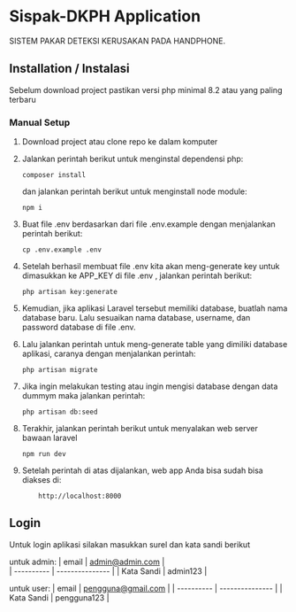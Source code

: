 # Sispak-DKPH Application

SISTEM PAKAR DETEKSI KERUSAKAN PADA HANDPHONE.

## Installation / Instalasi

Sebelum download project pastikan versi php minimal 8.2 atau yang paling terbaru

### Manual Setup

1.  Download project atau clone repo ke dalam komputer
2.  Jalankan perintah berikut untuk menginstal dependensi php:
    ```
    composer install
    ```
    dan jalankan perintah berikut untuk menginstall node module:
    ```
    npm i
    ```
3.  Buat file .env berdasarkan dari file .env.example dengan menjalankan perintah berikut:
    ```
    cp .env.example .env
    ```
4.  Setelah berhasil membuat file .env kita akan meng-generate key untuk dimasukkan ke APP_KEY di file .env , jalankan perintah berikut:
    ```
    php artisan key:generate
    ```
5.  Kemudian, jika aplikasi Laravel tersebut memiliki database, buatlah nama database baru. Lalu sesuaikan nama database, username, dan password database di file .env.
6.  Lalu jalankan perintah untuk meng-generate table yang dimiliki database aplikasi, caranya dengan menjalankan perintah:
    ```
    php artisan migrate
    ```
7.  Jika ingin melakukan testing atau ingin mengisi database dengan data dummym maka jalankan perintah:

    ```
    php artisan db:seed
    ```

8.  Terakhir, jalankan perintah berikut untuk menyalakan web server bawaan laravel

    ```
    npm run dev
    ```

9.  Setelah perintah di atas dijalankan, web app Anda bisa sudah bisa diakses di:
    ```
        http://localhost:8000
    ```

## Login

Untuk login aplikasi silakan masukkan surel dan kata sandi berikut

untuk admin:
| email | admin@admin.com |  
| ---------- | --------------- |
| Kata Sandi | admin123 |

untuk user:
| email | pengguna@gmail.com |
| ---------- | --------------- |
| Kata Sandi | pengguna123 |
